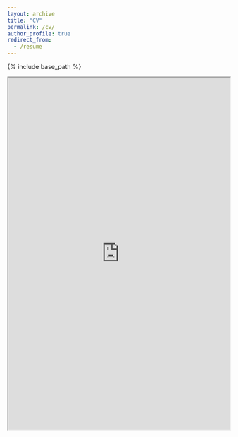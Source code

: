 ```yaml
---
layout: archive
title: "CV"
permalink: /cv/
author_profile: true
redirect_from:
  - /resume
---
```


{% include base_path %}

<!-- Embed the PDF directly into the page -->
<iframe src="https://www.dropbox.com/scl/fi/v8xroyx5zk0q58jjdiesf/CV.pdf?rlkey=7az817k3aezcxr9ze1x99rhgm&raw=1" width="100%" height="800px">
    This browser does not support PDFs. Please download the PDF to view it: <a href="https://www.dropbox.com/scl/fi/v8xroyx5zk0q58jjdiesf/CV.pdf?rlkey=7az817k3aezcxr9ze1x99rhgm&raw=1">Download PDF</a>.
</iframe>